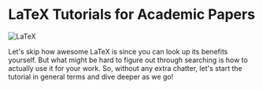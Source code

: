 # LaTeX Tutorials for Academic Papers
![LaTeX](https://upload.wikimedia.org/wikipedia/commons/9/92/LaTeX_logo.svg)

Let's skip how awesome LaTeX is since you can look up its benefits yourself. But what might be hard to figure out through searching is how to actually use it for your work. So, without any extra chatter, let's start the tutorial in general terms and dive deeper as we go!


